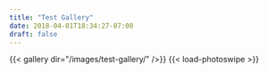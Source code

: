 ```yaml
---
title: "Test Gallery"
date: 2018-04-01T18:34:27-07:00
draft: false
---
```

{{< gallery dir="/images/test-gallery/" />}} {{< load-photoswipe >}}
